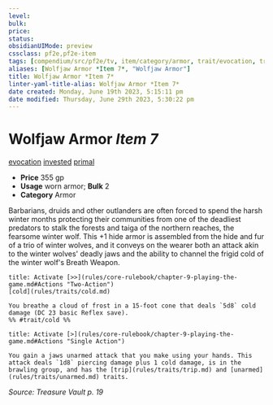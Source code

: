 ```yaml
---
level:
bulk:
price:
status:
obsidianUIMode: preview
cssclass: pf2e,pf2e-item
tags: [compendium/src/pf2e/tv, item/category/armor, trait/evocation, trait/invested, trait/primal]
aliases: [Wolfjaw Armor *Item 7*, "Wolfjaw Armor"]
title: Wolfjaw Armor *Item 7*
linter-yaml-title-alias: Wolfjaw Armor *Item 7*
date created: Monday, June 19th 2023, 5:15:11 pm
date modified: Thursday, June 29th 2023, 5:30:22 pm
---
```


# Wolfjaw Armor *Item 7*

[evocation](rules/traits/evocation.md) [invested](rules/traits/invested.md) [primal](rules/traits/primal.md)  

- **Price** 355 gp
- **Usage** worn armor; **Bulk** 2
- **Category** Armor

Barbarians, druids and other outlanders are often forced to spend the harsh winter months protecting their communities from one of the deadliest predators to stalk the forests and taiga of the northern reaches, the fearsome winter wolf. This +1 hide armor is assembled from the hide and fur of a trio of winter wolves, and it conveys on the wearer both an attack akin to the winter wolves' deadly jaws and the ability to channel the frigid cold of the winter wolf's Breath Weapon.

```ad-embed-ability
title: Activate [>>](rules/core-rulebook/chapter-9-playing-the-game.md#Actions "Two-Action")
[cold](rules/traits/cold.md)  

You breathe a cloud of frost in a 15-foot cone that deals `5d8` cold damage (DC 23 basic Reflex save).  
%% #trait/cold %%
```

```ad-embed-ability
title: Activate [>](rules/core-rulebook/chapter-9-playing-the-game.md#Actions "Single Action")

You gain a jaws unarmed attack that you make using your hands. This attack deals `1d8` piercing damage plus 1 cold damage, is in the brawling group, and has the [trip](rules/traits/trip.md) and [unarmed](rules/traits/unarmed.md) traits.
```

*Source: Treasure Vault p. 19*
